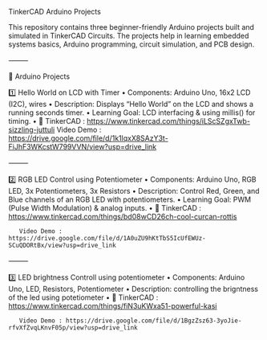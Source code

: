  TinkerCAD Arduino Projects

This repository contains three beginner-friendly Arduino projects built and simulated in TinkerCAD Circuits.
The projects help in learning embedded systems basics, Arduino programming, circuit simulation, and PCB design.

⸻

📌 Arduino Projects

1️⃣ Hello World on LCD with Timer
	•	Components: Arduino Uno, 16x2 LCD (I2C), wires
	•	Description: Displays “Hello World” on the LCD and shows a running seconds timer.
	•	Learning Goal: LCD interfacing & using millis() for timing.
	•	🔗 TinkerCAD : https://www.tinkercad.com/things/iLScSZgxTwb-sizzling-juttuli
    Video Demo : https://drive.google.com/file/d/1k1lqxX8SAzY3t-FiJhF3WKcstW799VVN/view?usp=drive_link

⸻

2️⃣ RGB LED Control using Potentiometer
	•	Components: Arduino Uno, RGB LED, 3x Potentiometers, 3x Resistors
	•	Description: Control Red, Green, and Blue channels of an RGB LED with potentiometers.
	•	Learning Goal: PWM (Pulse Width Modulation) & analog inputs.
	•	🔗 TinkerCAD : https://www.tinkercad.com/things/bd08wCD26ch-cool-curcan-rottis
 
 
       Video Demo : https://drive.google.com/file/d/1A0uZU9hKtTbS5IcUfEWUz-SCuQDORtBx/view?usp=drive_link

⸻

3️⃣ LED brightness Controll using potentiometer
	•	Components: Arduino Uno, LED, Resistors, Potentiometer
	•	Description: controlling the brigntness of the led using potetiometer
	•	🔗 TinkerCAD : https://www.tinkercad.com/things/fiN3uKWxa51-powerful-kasi
 
 
       Video Demo : https://drive.google.com/file/d/1BgzZsz63-3yoJie-rfvXfZvqLKnvF05p/view?usp=drive_link
